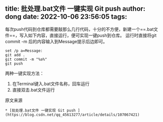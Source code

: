 title: 批处理.bat文件 一键实现 Git push
author: dong
date: 2022-10-06 23:56:05
tags:
---

每次push代码到仓库都需要敲那么几行代码，十分的不方便，新建一个==.bat文件==，写入如下内容，直接运行，便可实现一键push到仓库。
运行时直接将git commit -m 后的内容输入到Message提示后边即可。

```
set /p a=Message:
git add .
git commit -m "%a%"
git push
```

两种一键实现方法：

1. 在Terminal键入.bat文件名称，回车运行
2. 直接双击.bat文件运行

原文来源

	* [批处理.bat文件 一键实现 Git push ](https://blog.csdn.net/qq_45613277/article/details/107067421)
